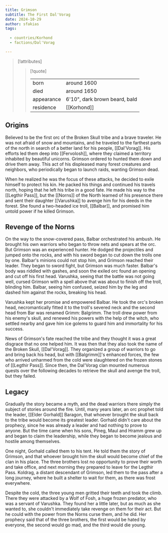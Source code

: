 ```yaml
---
title: Grimson
subtitle: The First Dal'Vorag
date: 2024-10-29
author: sfakias
tags:
  
  - countries/Korhond
  - factions/Dal'Vorag

---
```

> [!attributes]
> 
> > [!quote]
> >
> > | | |
> > | --- | --- |
> > | born | around 1600 |
> > | died | around 1650 |
> > | appearance | 6'10", dark brown beard, bald |
> > | residence | [[Korhond]] |

## Origins

Believed to be the first orc of the Broken Skull tribe and a brave traveler. He was not afraid of snow and mountains, and he traveled to the farthest parts of the north in search of a better land for his people, [[Dal'Vorag]]. His efforts led them deep into [[Fervolosh]], where they claimed a territory inhabited by beautiful unicorns. Grimson ordered to hunted them down and drive them away. This act of his displeased many forest creatures and neighbors, who periodically began to launch raids, wanting Grimson dead.

When he realized he was the focus of these attacks, he decided to exile himself to protect his kin. He packed his things and continued his travels north, hoping that he left his tribe in a good fate. He made his way to the [[Legthir Pass]], but the [[Norns]] of the North learned of his presence there and sent their daughter [[Varushka]] to avenge him for his deeds in the forest. She found a two-headed ice troll, [[Balbar]], and promised him untold power if he killed Grimson.

## Revenge of the Norns

On the way to the snow-covered pass, Balbar orchestrated his ambush. He brought his own warriors who began to throw nets and spears at the orc. But Grimson was an experienced hunter. He dodged the projectiles and jumped onto the rocks, and with his sword began to cut down the trolls one by one. Balbar's minions could not stop him, and Grimson reached their leader. They began to sword fight, but Grimson was much faster. Balbar's body was riddled with gashes, and soon the exiled orc found an opening and cut off his first head. Varushka, seeing that the battle was not going well, cursed Grimson with a spell above that was about to finish off the troll, blinding him. Balbar, seeing him confused, seized him by the leg and dashed him against the rocks, breaking his head.

Varushka kept her promise and empowered Balbar. He took the orc's broken head, necromantically fitted it to the troll's severed neck and the second head from Bar was renamed Grimm: Balgrimm. The troll drew power from his enemy's skull, and renewed his powers with the help of the witch, who settled nearby and gave him ice golems to guard him and immortality for his success.

News of Grimson's fate reached the tribe and they thought it was a great disgrace that no one helped him. It was then that they also took the name of the Broken Skull, [[Dal'Vorag]]. They organized a group of warriors to go and bring back his head, but with [[Balgrimm]]'s enhanced forces, the few who arrived unharmed from the cold were slaughtered on the frozen stones of [[Legthir Pass]]. Since then, the Dal'Vorag clan mounted numerous quests over the following decades to retrieve the skull and avenge the troll, but they failed.

## Legacy

Gradually the story became a myth, and the dead warriors there simply the subject of stories around the fire. Until, many years later, an orc prophet told the leader, [[Elder Gorhald]] Baragon, that whoever brought the skull back to the tribe would become its greatest leader. Gorhald didn't care about the prophecy, since he was already a leader and had nothing to prove to anyone. But the time came when his sons, Pineg, Maul and Hramm grew up and began to claim the leadership, while they began to become jealous and hostile among themselves.

One night, Gorhald called them to his tent. He told them the story of Grimson, and that whoever brought him the skull would become chief of the clan in his place. The three brothers lost no opportunity to prove their worth and take office, and next morning they prepared to leave for the Legthir Pass. Koldrag, a distant descendant of Grimson, led them to the pass after a long journey, where he built a shelter to wait for them, as there was frost everywhere.

Despite the cold, the three young men gritted their teeth and took the climb. There they were attacked by a Wolf of Fosh, a huge frozen predator, who was a servant of Varushka. They found her a little later, but as much as she wanted to, she couldn't immediately take revenge on them for their act. But he could with the power from the Norns curse them, and he did. Her prophecy said that of the three brothers, the first would be hated by everyone, the second would go mad, and the third would die young.


